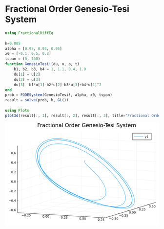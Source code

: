 # Fractional Order Genesio-Tesi System

```julia
using FractionalDiffEq

h=0.005
alpha = [0.95, 0.95, 0.95]
x0 = [-0.1, 0.5, 0.2]
tspan = (0, 100)
function GenesioTesi!(du, u, p, t)
    b1, b2, b3, b4 = 1, 1.1, 0.4, 1.0
    du[1] = u[2]
    du[2] = u[3]
    du[3] -b1*u[1]-b2*u[2]-b3*u[3]+b4*u[1]^2
end
prob = FODESystem(GenesioTesi!, alpha, x0, tspan)
result = solve(prob, h, GL())

using Plots
plot3d(result[:, 1], result[:, 2], result[:, 3], title="Fractional Order Genesio-Tesi System")
```

![Genesio-Tesi](./assets/Genesio-Tesi.png)
